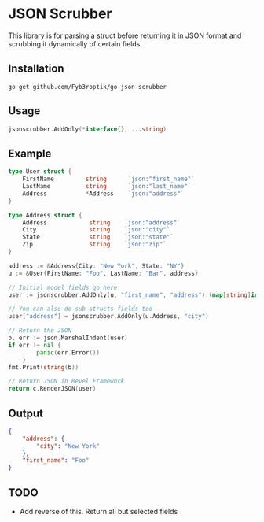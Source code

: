 # JSON Scrubber
This library is for parsing a struct before returning it in JSON format and scrubbing it dynamically of certain fields.

## Installation

```
go get github.com/Fyb3roptik/go-json-scrubber
```

## Usage

```go
jsonscrubber.AddOnly(*interface{}, ...string)
```

## Example

```go
type User struct {
	FirstName         string      `json:"first_name"`
	LastName          string      `json:"last_name"`
	Address           *Address    `json:"address"`
}

type Address struct {
	Address            string    `json:"address"`
	City               string    `json:"city"`
	State              string    `json:"state"`
	Zip                string    `json:"zip"`
}

address := &Address{City: "New York", State: "NY"}
u := &User{FirstName: "Foo", LastName: "Bar", address}

// Initial model fields go here
user := jsonscrubber.AddOnly(u, "first_name", "address").(map[string]interface{})

// You can also do sub structs fields too
user["address"] = jsonscrubber.AddOnly(u.Address, "city")

// Return the JSON
b, err := json.MarshalIndent(user)
if err != nil {
		panic(err.Error())
	}
fmt.Print(string(b))

// Return JSON in Revel Framework
return c.RenderJSON(user)
```

## Output
```json
{
	"address": {
		"city": "New York"
	},
	"first_name": "Foo"
}
```

## TODO

* Add reverse of this. Return all but selected fields
